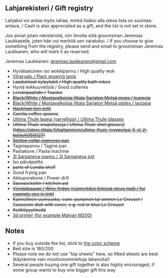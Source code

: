 ## Lahjarekisteri / Gift registry

Lahjaksi voi antaa myös rahaa, minkä lisäksi alla oleva lista on suuntaa-antava. / Cash is also appreciated as a gift, and the list is not set in stone.

Jos annat jotain rekisteristä, niin ilmoita siitä groomsman Jeremias Laukkaselle, joten hän voi merkitä sen varatuksi. / If you choose to give something from the registry, please send and email to groomsman Jeremias Laukkanen, who will mark it as reserved.

Jeremias Laukkanen: jeremias.laukkanen@gmail.com

- Hyvälaatuinen iso wokkipannu / High quality wok
- [Vihervalo / Plant growing lamp](https://www.kekkila.fi/tuotteet/vihervalo/) 
- ~~Laadukkaat kylpytakit / High quality bath robes~~
- Hyviä leikkuuveitsiä / Good cutleries
- ~~Leivänpaahdin / Toaster~~
- ~~[Black/White / Mustavalkoisia Iittala Sarjaton Metsä mugs / kuppeja](https://store.iittala.fi/brandit/iittala/sarjaton-muki-metsa-036-l/p/a018616)~~
- [Black/White / Mustavalkoisia Iittala Sarjaton Metsä plates / lautasia](https://store.iittala.fi/kattaminen/sarjaton-lautanen-metsa-26-cm/p/a016810)
- ~~[Hackman lion setti](http://www.hackman.fi/Tuotteet/Aterimet/Lion)~~
- ~~Carelia coffee spoons~~
- [Ultima Thule laseja (varrellisia) / Ultima Thule glasses](https://store.iittala.fi/muotoilijat/tapio-wirkkala/ultima-thule-jalallinen-olutlasi-34-cl-2-kpl/p/k950072)
- ~~Ultima Thule snapsilaseja / Ultima Thule shot glasses](https://store.iittala.fi/kattaminen/ultima-thule-ryyppylasi-5-cl-2-kpl/p/k950027)~~
- ~~[Stelton collar expresso pan](https://www.stelton.com/en/collar-espresso-brewer-steel-p-3975)~~
- Taginepannu / Tagine pan
- Pastakone / Pasta machine
- [3l Sarpaneva-pannu / 3l Sarpaneva pot](https://store.iittala.fi/kattaminen/ruoanlaitto/sarpaneva-pata-puukahvalla-3-l/p/j300030)
- Iso päiväpeitto
- ~~parts of Lundia shelf~~
- Good frying pan
- Akkuporakone / Power drill
- ~~Sauvasekoitin / kitchen aid~~
- ~~[Viinijääkaappi / Wine fridge (esimerkiksi linkissä oleva malli / for example one in link)](http://www.caso-germany.com/en/products/cooling/peltier-technology/details/wineduett-21/)~~
- ~~Kannellinen uunivuoka, esim. punainen tai sininen Le Creuset / Casserole dish with cover, e.g. red or blue Le Creuset~~
- ~~Keittiöpyyhkeitä~~
- [3d printer (for example Malyan M200)](https://hobbyking.com/en_us/malyan-metal-3d-printer-m200.html?___store=en_us)

## Notes

- If you buy outside the list, stick to [the color scheme](./colors.html)
- Bed size is 160/200
- Please note we do not use "top sheets" here, so fitted sheets are best (käytämme vain muotoonommeltuja lakanoita!)
- Several people buying one gift together is also highly encouraged, if some group wants to buy one bigger gift this way
